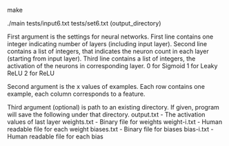 make

./main tests/input6.txt tests/set6.txt (output_directory)

First argument is the settings for neural networks.
    First line contains one integer indicating number of layers (including input layer).
    Second line contains a list of integers, that indicates the neuron count in each layer (starting from input layer).
    Third line contains a list of integers, the activation of the neurons in corresponding layer.
        0 for Sigmoid
        1 for Leaky ReLU
        2 for ReLU

Second argument is the x values of examples.
    Each row contains one example, each column corresponds to a feature.

Third argument (optional) is path to an existing directory. If given, program will save the following under that directory.
    output.txt - The activation values of last layer
    weights.txt - Binary file for weights
    weight-i.txt - Human readable file for each weight
    biases.txt - Binary file for biases
    bias-i.txt - Human readable file for each bias